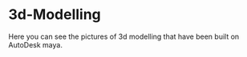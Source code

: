 # 3d-Modelling
Here you can see the pictures of 3d modelling that have been built on AutoDesk maya.
